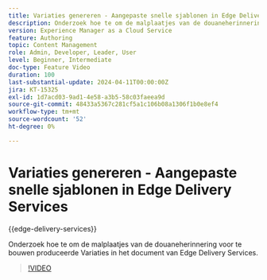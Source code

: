 ```yaml
---
title: Variaties genereren - Aangepaste snelle sjablonen in Edge Delivery Services
description: Onderzoek hoe te om de malplaatjes van de douaneherinnering voor te bouwen produceerde Variaties in het document van Edge Delivery Services.
version: Experience Manager as a Cloud Service
feature: Authoring
topic: Content Management
role: Admin, Developer, Leader, User
level: Beginner, Intermediate
doc-type: Feature Video
duration: 100
last-substantial-update: 2024-04-11T00:00:00Z
jira: KT-15325
exl-id: 1d7acd03-9ad1-4e58-a3b5-58c03faeea9d
source-git-commit: 48433a5367c281cf5a1c106b08a1306f1b0e8ef4
workflow-type: tm+mt
source-wordcount: '52'
ht-degree: 0%

---
```


# Variaties genereren - Aangepaste snelle sjablonen in Edge Delivery Services

{{edge-delivery-services}}

Onderzoek hoe te om de malplaatjes van de douaneherinnering voor te bouwen produceerde Variaties in het document van Edge Delivery Services.

>[!VIDEO](https://video.tv.adobe.com/v/3428316/?learn=on)


